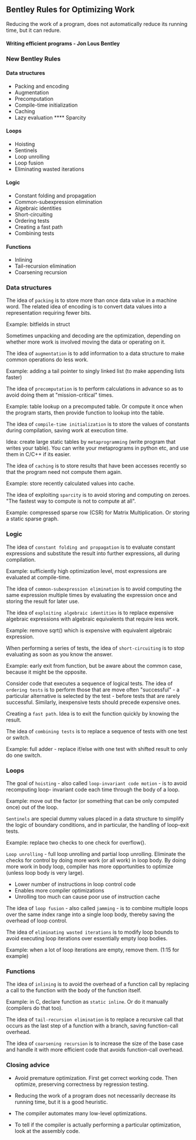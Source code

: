 ## Bentley Rules for Optimizing Work

Reducing the work of a program, does not automatically reduce its running time,
but it can redure.

#### Writing efficient programs - Jon Lous Bentley

### New Bentley Rules
#### Data structures
* Packing and encoding
* Augmentation
* Precomputation
* Compile-time initialization
* Caching
* Lazy evaluation
**** Sparcity

#### Loops
* Hoisting
* Sentinels
* Loop unrolling
* Loop fusion
* Eliminating wasted iterations

#### Logic
* Constant folding and propagation
* Common-subexpression elimination
* Algebraic identities
* Short-circuiting
* Ordering tests
* Creating a fast path
* Combining tests

#### Functions
* Inlining
* Tail-recursion elimination
* Coarsening recursion


### Data structures
The idea of `packing` is to store more than once data value in a machine word.
The related idea of encoding is to convert data values into a representation
requiring fewer bits.

Example: bitfields in struct

Sometimes unpacking and decoding are the optimization, depending on whether more work 
is involved moving the data or operating on it.


The idea of `augmentation` is to add information to a data structure to make common
operations do less work.

Example: adding a tail pointer to singly linked list (to make appending lists faster)


The idea of `precomputation` is to perform calculations in advance so as to avoid doing
them at "mission-critical" times.

Example: table lookup on a precomputed table. Or compute it once when the program starts, then
provide function to lookup into the table.


The idea of `compile-time initialization` is to store the values of constants during compilation,
saving work at execution time.

Idea: create large static tables by `metaprogramming` (write program that writes your table).
You can write your metaprograms in python etc, and use them in C/C++ if its easier.


The idea of `caching` is to store results that have been accesses recently so that the program
need not compute them again.

Example: store recently calculated values into cache.


The idea of exploiting `sparcity` is to avoid storing and computing on zeroes. "The fastest
way to compute is not to compute at all".

Example: compressed sparse row (CSR) for Matrix Multiplication. Or storing a static sparse graph.


### Logic
The idea of `constant folding and propagation` is to evaluate constant expressions and substitute
the result into further expressions, all during compilation.

Example: sufficiently high optimization level, most expressions are evaluated at compile-time.


The idea of `common-subexpression elimination` is to avoid computing the same expression 
multiple times by evaluating the expression once and storing the result for later use.


The idea of `exploiting algebraic identities` is to replace expensive algebraic expressions with
algebraic equivalents that require less work.

Example: remove sqrt() which is expensive with equivalent algebraic expression.


When performing a series of tests, the idea of `short-circuiting` is to stop evaluating as soon 
as you know the answer.

Example: early exit from function, but be aware about the common case, because it might be the
opposite.


Consider code that executes a sequence of logical tests. The idea of `ordering tests` is to
perform those that are move often "successful" - a particular alternative is selected by the
test - before tests that are rarely successful. Similarly, inexpensive tests should precede
expensive ones.


Creating a `fast path`. Idea is to exit the function quickly by knowing the result.


The idea of `combining tests` is to replace a sequence of tests with one test or switch.

Example: full adder - replace if/else with one test with shifted result to only do one switch.


### Loops
The goal of `hoisting` - also called `loop-invariant code motion` - is to avoid recomputing loop-
invariant code each time through the body of a loop.

Example: move out the factor (or something that can be only computed once) out of the loop.


`Sentinels` are special dummy values placed in a data structure to simplify the logic of
boundary conditions, and in particular, the handling of loop-exit tests.

Example: replace two checks to one check for overflow().


`Loop unrolling` - full loop unrolling and partial loop unrolling. Eliminate the checks for control
by doing more work (or all work) in loop body. By doing more work in body loop, compiler has more
opportunities to optimize (unless loop body is very large).
* Lower number of instructions in loop control code
* Enables more compiler optimizations
* Unrolling too much can cause poor use of instruction cache


The idea of `loop fusion` - also called `jamming` - is to combine multiple loops over the same index
range into a single loop body, thereby saving the overhead of loop control.


The idea of `eliminating wasted iterations` is to modify loop bounds to avoid executing loop
iterations over essentially empty loop bodies.

Example: when a lot of loop iterations are empty, remove them. (1:15 for example)


### Functions
The idea of `inlining` is to avoid the overhead of a function call by replacing a call to
the function with the body of the function itself.

Example: in C, declare function as `static inline`. Or do it manually (compilers do that too).


The idea of `tail-recursion elimination` is to replace a recursive call that occurs as the
last step of a function with a branch, saving function-call overhead.


The idea of `coarsening recursion` is to increase the size of the base case and handle it
with more efficient code that avoids function-call overhead.


### Closing advice
* Avoid premature optimization. First get correct working code. Then optimize, preserving
correctness by regression testing.

* Reducing the work of a program does not necessarily decrease its running time, but it
is a good heuristic.

* The compiler automates many low-level optimizations.

* To tell if the compiler is actually performing a particular optimization, look at the
assembly code.




